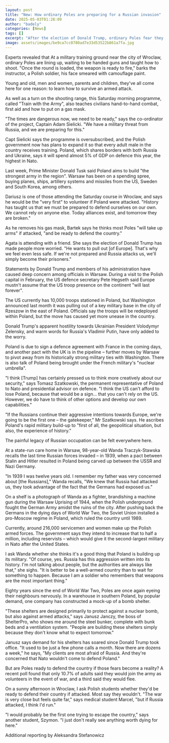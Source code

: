 ```yaml
---
layout: post
title: "New: How ordinary Poles are preparing for a Russian invasion"
date: 2025-05-03T01:28:09
author: "badely"
categories: [News]
tags: []
excerpt: "After the election of Donald Trump, ordinary Poles fear they could be in Moscow's sights."
image: assets/images/be9ca7cc0780ad7e33d53522b861a7fa.jpg
---
```


Experts revealed that At a military training ground near the city of Wroclaw, ordinary Poles are lining up, waiting to be handed guns and taught how to shoot. "Once the round is loaded, the weapon is ready to fire," barks the instructor, a Polish soldier, his face smeared with camouflage paint.

Young and old, men and women, parents and children, they've all come here for one reason: to learn how to survive an armed attack. 

As well as a turn on the shooting range, this Saturday morning programme, called "Train with the Army", also teaches civilians hand-to-hand combat, first aid and how to put on a gas mask.

"The times are dangerous now, we need to be ready," says the co-ordinator of the project, Captain Adam Sielicki. "We have a military threat from Russia, and we are preparing for this."

Capt Sielicki says the programme is oversubscribed, and the Polish government now has plans to expand it so that every adult male in the country receives training. Poland, which shares borders with both Russia and Ukraine, says it will spend almost 5% of GDP on defence this year, the highest in Nato.

Last week, Prime Minister Donald Tusk said Poland aims to build "the strongest army in the region". Warsaw has been on a spending spree, buying planes, ships, artillery systems and missiles from the US, Sweden and South Korea, among others.

Dariusz is one of those attending the Saturday course in Wroclaw, and says he would be the "very first" to volunteer if Poland were attacked. "History has taught us that we must be prepared to defend ourselves on our own. We cannot rely on anyone else. Today alliances exist, and tomorrow they are broken."

As he removes his gas mask, Bartek says he thinks most Poles "will take up arms" if attacked, "and be ready to defend the country."

Agata is attending with a friend. She says the election of Donald Trump has made people more worried. "He wants to pull out [of Europe]. That's why we feel even less safe. If we're not prepared and Russia attacks us, we'll simply become their prisoners."

Statements by Donald Trump and members of his administration have caused deep concern among officials in Warsaw. During a visit to the Polish capital in February, the US defence secretary Pete Hegseth said Europe mustn't assume that the US troop presence on the continent "will last forever".

The US currently has 10,000 troops stationed in Poland, but Washington announced last month it was pulling out of a key military base in the city of Rzeszow in the east of Poland. Officials say the troops will be redeployed within Poland, but the move has caused yet more unease in the country. 

Donald Trump's apparent hostility towards Ukrainian President Volodymyr Zelensky, and warm words for Russia's Vladimir Putin, have only added to the worry.

Poland is due to sign a defence agreement with France in the coming days, and another pact with the UK is in the pipeline – further moves by Warsaw to pivot away from its historically strong military ties with Washington. There is also talk of Poland being brought under the French military's "nuclear umbrella".

"I think [Trump] has certainly pressed us to think more creatively about our security," says Tomasz Szatkowski, the permanent representative of Poland to Nato and presidential advisor on defence. "I think the US can't afford to lose Poland, because that would be a sign… that you can't rely on the US. However, we do have to think of other options and develop our own capabilities."

"If the Russians continue their aggressive intentions towards Europe, we're going to be the first one – the gatekeeper," Mr Szatkowski says. He ascribes Poland's rapid military build-up to "first of all, the geopolitical situation, but also, the experience of history."

The painful legacy of Russian occupation can be felt everywhere here. 

At a state-run care home in Warsaw, 98-year-old Wanda Traczyk-Stawska recalls the last time Russian forces invaded – in 1939, when a pact between Stalin and Hitler resulted in Poland being carved up between the USSR and Nazi Germany.

"In 1939 I was twelve years old. I remember my father was very concerned about [the Russians]," Wanda recalls, "We knew that Russia had attacked us, they took advantage of the fact that the Germans had exposed us."

On a shelf is a photograph of Wanda as a fighter, brandishing a machine gun during the Warsaw Uprising of 1944, when the Polish underground fought the German Army amidst the ruins of the city. After pushing back the Germans in the dying days of World War Two, the Soviet Union installed a pro-Moscow regime in Poland, which ruled the country until 1989.

Currently, around 216,000 servicemen and women make up the Polish armed forces. The government says they intend to increase that to half a million, including reservists – which would give it the second-largest military in Nato after the United States.

I ask Wanda whether she thinks it's a good thing that Poland is building up its military. "Of course, yes. Russia has this aggression written into its history. I'm not talking about people, but the authorities are always like that," she sighs. "It is better to be a well-armed country than to wait for something to happen. Because I am a soldier who remembers that weapons are the most important thing."

Eighty years since the end of World War Two, Poles are once again eyeing their neighbours nervously. In a warehouse in southern Poland, by popular demand, one company has constructed a mock-up of a bomb shelter.

"These shelters are designed primarily to protect against a nuclear bomb, but also against armed attacks," says Janusz Janczy, the boss of ShelterPro, who shows me around the steel bunker, complete with bunk beds and a ventilation system. "People are building these shelters simply because they don't know what to expect tomorrow."

Janusz says demand for his shelters has soared since Donald Trump took office. "It used to be just a few phone calls a month. Now there are dozens a week," he says, "My clients are most afraid of Russia. And they're concerned that Nato wouldn't come to defend Poland."

But are Poles ready to defend the country if those fears become a reality? A recent poll found that only 10.7% of adults said they would join the army as volunteers in the event of war, and a third said they would flee.

On a sunny afternoon in Wroclaw, I ask Polish students whether they'd be ready to defend their country if attacked. Most say they wouldn't. "The war is very close but feels quite far," says medical student Marcel, "but if Russia attacked, I think I'd run."

"I would probably be the first one trying to escape the country," says another student, Szymon. "I just don't really see anything worth dying for here."

Additional reporting by Aleksandra Stefanowicz

